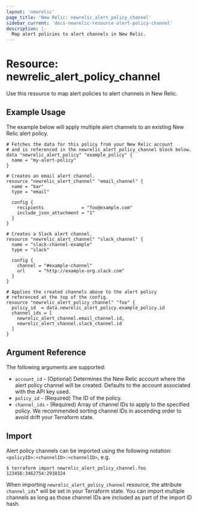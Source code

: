 ```yaml
---
layout: 'newrelic'
page_title: 'New Relic: newrelic_alert_policy_channel'
sidebar_current: 'docs-newrelic-resource-alert-policy-channel'
description: |-
  Map alert policies to alert channels in New Relic.
---
```


# Resource: newrelic_alert_policy_channel

Use this resource to map alert policies to alert channels in New Relic.

## Example Usage

The example below will apply multiple alert channels to an existing New Relic alert policy.

```hcl
# Fetches the data for this policy from your New Relic account
# and is referenced in the newrelic_alert_policy_channel block below.
data "newrelic_alert_policy" "example_policy" {
  name = "my-alert-policy"
}

# Creates an email alert channel.
resource "newrelic_alert_channel" "email_channel" {
  name = "bar"
  type = "email"

  config {
    recipients              = "foo@example.com"
    include_json_attachment = "1"
  }
}

# Creates a Slack alert channel.
resource "newrelic_alert_channel" "slack_channel" {
  name = "slack-channel-example"
  type = "slack"

  config {
    channel = "#example-channel"
    url     = "http://example-org.slack.com"
  }
}

# Applies the created channels above to the alert policy
# referenced at the top of the config.
resource "newrelic_alert_policy_channel" "foo" {
  policy_id  = data.newrelic_alert_policy.example_policy.id
  channel_ids = [
    newrelic_alert_channel.email_channel.id,
    newrelic_alert_channel.slack_channel.id
  ]
}
```

## Argument Reference

The following arguments are supported:

- `account_id` - (Optional) Determines the New Relic account where the alert policy channel will be created. Defaults to the account associated with the API key used.
- `policy_id` - (Required) The ID of the policy.
- `channel_ids` - (Required) Array of channel IDs to apply to the specified policy. We recommended sorting channel IDs in ascending order to avoid drift your Terraform state.

## Import

Alert policy channels can be imported using the following notation: `<policyID>:<channelID>:<channelID>`, e.g.

```
$ terraform import newrelic_alert_policy_channel.foo 123456:3462754:2938324
```

When importing `newrelic_alert_policy_channel` resource, the attribute `channel_ids`\* will be set in your Terraform state. You can import multiple channels as long as those channel IDs are included as part of the import ID hash.

